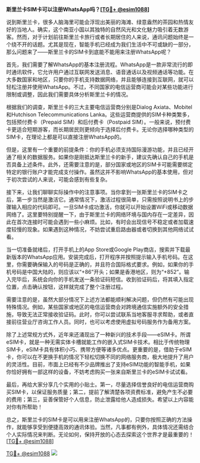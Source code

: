 **斯里兰卡SIM卡可以注册WhatsApp吗？[[TG💪+ @esim1088](https://t.me/s/esim1088)]**

说到斯里兰卡，很多人脑海里可能会浮现出美丽的海滩、绿意盎然的茶园和热情友好的当地人。确实，这个南亚小国以其独特的自然风光和文化魅力吸引着无数游客。然而，对于计划前往斯里兰卡旅行或者长期居住的人来说，通讯问题始终是一个绕不开的话题。尤其是现在，智能手机已经成为我们生活中不可或缺的一部分，那么问题来了——斯里兰卡的SIM卡到底能不能用来注册WhatsApp呢？

首先，我们需要了解WhatsApp的基本注册流程。WhatsApp是一款非常流行的即时通讯软件，它允许用户通过互联网发送消息、语音通话以及视频通话等功能。在大多数国家和地区，只要你的手机支持数据网络，并且能够连接到互联网，就可以轻松注册并使用WhatsApp。不过，不同国家的电信运营商可能会对某些功能进行限制或调整，因此我们需要具体分析斯里兰卡的情况。

根据我们的调查，斯里兰卡的三大主要电信运营商分别是Dialog Axiata、Mobitel和Hutchison Telecommunications Lanka。这些运营商提供的SIM卡种类繁多，包括预付费卡（Prepaid SIM）和后付费卡（Postpaid SIM）。一般来说，预付费卡更适合短期游客，而长期居民则更倾向于选择后付费卡。无论你选择哪种类型的SIM卡，在理论上都是可以直接注册WhatsApp的。

但是，这里有一个重要的前提条件：你的手机必须支持国际漫游功能，并且已经开通了相关的数据服务。如果你是刚抵达斯里兰卡的新手，建议先确认自己的手机是否具备上述条件。此外，还需要注意的是，部分国家或地区的SIM卡可能需要绑定特定的银行账户才能完成支付操作。虽然这并不影响WhatsApp的基本使用，但对于初次尝试的人来说，可能会感到有些复杂。

接下来，让我们聊聊实际操作中的注意事项。当你拿到一张斯里兰卡的SIM卡之后，第一步当然是激活它。通常情况下，激活过程很简单，只需按照说明书上的步骤输入相应的代码即可。一旦SIM卡成功激活，你就可以开始设置WiFi或移动数据网络了。这里要特别提醒一下，由于斯里兰卡的网络环境与国内存在一定差异，因此在首次连接时可能会遇到一些小麻烦。比如，有时会出现信号不稳定或者加载速度较慢的现象。如果遇到这种情况，不妨尝试重启路由器或者切换到其他网络试试看。

当一切准备就绪后，打开手机上的App Store或Google Play商店，搜索并下载最新版本的WhatsApp应用。安装完成后，打开程序并按照提示输入手机号码。在这里，你需要确保输入的号码是正确的，并且符合国际格式要求。例如，如果你的手机号码是中国大陆的，则应该以“+86”开头；如果是香港地区，则为“+852”。输入完毕后，系统会向你的手机发送一条验证码短信。收到验证码后，将其填入指定位置，点击确认按钮，这样就完成了整个注册过程。

需要注意的是，虽然大部分情况下上述方法都能顺利解决问题，但仍然有可能出现特殊情况。例如，某些国家或地区的电信运营商会对跨境通信实施额外的安全措施，导致无法正常接收验证码。此时，你可以尝试联系当地客服寻求帮助，或者直接前往营业厅咨询工作人员。同时，也可以考虑使用虚拟号码服务作为备用方案。

除了上述常规方式外，近年来还涌现出了一种新兴的技术手段——eSIM卡。所谓eSIM卡，就是一种无需实体卡槽就能工作的嵌入式SIM卡技术。相比于传统物理SIM卡，eSIM卡具有体积小巧、携带方便等诸多优点。更重要的是，借助于eSIM卡，你可以在不更换手机的情况下轻松切换不同的网络服务商，极大地提升了用户的灵活性。目前，市面上已经有不少品牌推出了支持eSIM功能的智能手机，如果你恰好拥有一部这样的设备，不妨考虑购买一张来自斯里兰卡的eSIM卡试试看。

最后，再给大家分享几个实用的小贴士。第一，尽量选择信誉良好的电信运营商购买SIM卡，以保证服务质量；第二，提前了解清楚各项资费标准，避免产生不必要的费用；第三，妥善保管好个人信息，防止泄露给他人造成损失。希望以上内容能对你有所帮助！

总之，斯里兰卡的SIM卡是可以用来注册WhatsApp的，只要你按照正确的方法操作，就能够享受到便捷高效的通讯体验。当然，凡事都有例外，具体情况还需结合个人实际情况来判断。无论如何，保持开放的心态去探索这个世界才是最重要的！[[TG💪+ @esim1088](https://t.me/s/esim1088)]

[TG💪+ @esim1088](https://t.me/s/esim1088) ![](https://i.postimg.cc/4NQfJmqS/Snipaste-2025-05-13-00-14-12.png)